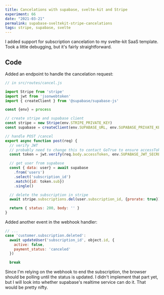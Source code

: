 ```yaml
---
title: Cancelations with supabase, svelte-kit and Stripe
experiment: 66
date: "2021-03-21"
permalink: supabase-sveltekit-stripe-cancelations
tags: stripe, supabase, svelte
---
```


I added support for subscription cancelation to my svelte-kit SaaS template.
Took a little debugging, but it's fairly straightforward.

## Code

Added an endpoint to handle the cancelation request:

```javascript
// in src/routes/cancel.js

import Stripe from 'stripe'
import jwt from 'jsonwebtoken'
import { createClient } from '@supabase/supabase-js'

const {env} = process

// create stripe and supabase client
const stripe = new Stripe(env.STRIPE_PRIVATE_KEY)
const supabase = createClient(env.SUPABASE_URL, env.SUPABASE_PRIVATE_KEY)

// handle POST /cancel
export async function post(req) {
  // verify JWT
  // probably need to change this to contact GoTrue to ensure accessToken is active
  const token = jwt.verify(req.body.accessToken, env.SUPABASE_JWT_SECRET)

  // get user from supabase
  const { data: user} = await supabase
    .from('users')
    .select('subscription_id')
    .match({id: token.sub})
    .single()

  // delete the subscription in stripe
  await stripe.subscriptions.del(user.subscription_id, {prorate: true})

  return { status: 200, body: '' }
}
```

Added another event in the webhook handler:

```javascript
// ...
case 'customer.subscription.deleted':
  await updateUser('subscription_id', object.id, {
    active: false,
    payment_status: 'canceled'
  })

  break
```

Since I'm relying on the webhook to end the subscription, the browser should be polling until the status is updated. I didn't implement that part yet, but I will look into whether supabase's realtime service can do it. That would be pretty nifty.
